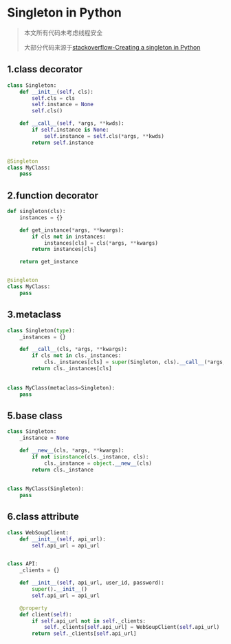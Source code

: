 # Singleton in Python
>本文所有代码未考虑线程安全
>
>大部分代码来源于[stackoverflow-Creating a singleton in Python](http://stackoverflow.com/questions/6760685/creating-a-singleton-in-python)
## 1.class decorator

```python
class Singleton:
    def __init__(self, cls):
        self.cls = cls
        self.instance = None
        self.cls()

    def __call__(self, *args, **kwds):
        if self.instance is None:
            self.instance = self.cls(*args, **kwds)
        return self.instance


@Singleton
class MyClass:
    pass
```
## 2.function decorator
```python
def singleton(cls):
    instances = {}

    def get_instance(*args, **kwargs):
        if cls not in instances:
            instances[cls] = cls(*args, **kwargs)
        return instances[cls]

    return get_instance


@singleton
class MyClass:
    pass
```

## 3.metaclass
```python
class Singleton(type):
    _instances = {}

    def __call__(cls, *args, **kwargs):
        if cls not in cls._instances:
            cls._instances[cls] = super(Singleton, cls).__call__(*args, **kwargs)
        return cls._instances[cls]
    
    
class MyClass(metaclass=Singleton):
    pass
```
## 5.base class
```python
class Singleton:
    _instance = None

    def __new__(cls, *args, **kwargs):
        if not isinstance(cls._instance, cls):
            cls._instance = object.__new__(cls)
        return cls._instance
    
    
class MyClass(Singleton):
    pass
```
## 6.class attribute
```python
class WebSoupClient:
    def __init__(self, api_url):
        self.api_url = api_url


class API:
    _clients = {}

    def __init__(self, api_url, user_id, password):
        super().__init__()
        self.api_url = api_url

    @property
    def client(self):
        if self.api_url not in self._clients:
            self._clients[self.api_url] = WebSoupClient(self.api_url)
        return self._clients[self.api_url]
```

